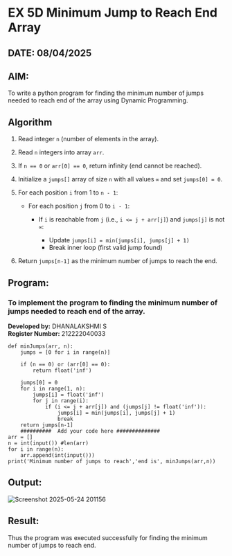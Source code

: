 # EX 5D Minimum Jump to Reach End Array
## DATE: 08/04/2025
## AIM:
To write a python program for finding the minimum number of jumps needed to reach end of the array using Dynamic Programming.

## Algorithm
1. Read integer `n` (number of elements in the array).
2. Read `n` integers into array `arr`.
3. If `n == 0` or `arr[0] == 0`, return infinity (end cannot be reached).
4. Initialize a `jumps[]` array of size `n` with all values `∞` and set `jumps[0] = 0`.
5. For each position `i` from 1 to `n - 1`:

   * For each position `j` from 0 to `i - 1`:

     * If `i` is reachable from `j` (i.e., `i <= j + arr[j]`) and `jumps[j]` is not `∞`:

       * Update `jumps[i] = min(jumps[i], jumps[j] + 1)`
       * Break inner loop (first valid jump found)
6. Return `jumps[n-1]` as the minimum number of jumps to reach the end.   

## Program:

### To implement the program to finding the minimum number of jumps needed to reach end of the array.
**Developed by:** DHANALAKSHMI S  
**Register Number:** 212222040033

```
def minJumps(arr, n):
    jumps = [0 for i in range(n)]
 
    if (n == 0) or (arr[0] == 0):
        return float('inf')
 
    jumps[0] = 0
    for i in range(1, n):
        jumps[i] = float('inf')
        for j in range(i):
            if (i <= j + arr[j]) and (jumps[j] != float('inf')):
                jumps[i] = min(jumps[i], jumps[j] + 1)
                break
    return jumps[n-1]
    ##########  Add your code here ##############
arr = []
n = int(input()) #len(arr)
for i in range(n):
    arr.append(int(input()))
print('Minimum number of jumps to reach','end is', minJumps(arr,n))
```
## Output:
![Screenshot 2025-05-24 201156](https://github.com/user-attachments/assets/6f7d65ee-b6ee-4deb-b73b-dc5bec96026d)

## Result:
Thus the program was executed successfully for finding the minimum number of jumps to reach end.
